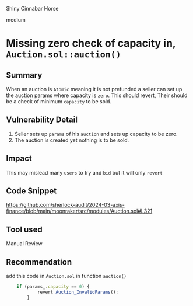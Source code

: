 Shiny Cinnabar Horse

medium

# Missing zero check of capacity in,  `Auction.sol::auction()`

## Summary

When an auction is `Atomic` meaning it is not prefunded a seller can set up  the auction params where capacity is `zero`.
This should revert, Their should be a check of minimum `capacity` to be sold.

## Vulnerability Detail
1. Seller sets up `params` of his `auction` and sets up capacity to be zero.
2. The auction is created yet nothing is to be sold.


## Impact

This may mislead many `users` to try and `bid` but it will only `revert`

## Code Snippet

https://github.com/sherlock-audit/2024-03-axis-finance/blob/main/moonraker/src/modules/Auction.sol#L321


## Tool used
Manual Review

## Recommendation
add this code in   `Auction.sol` in function `auction()`

```javascript
    if (params_.capacity == 0) {
            revert Auction_InvalidParams();
        }
```